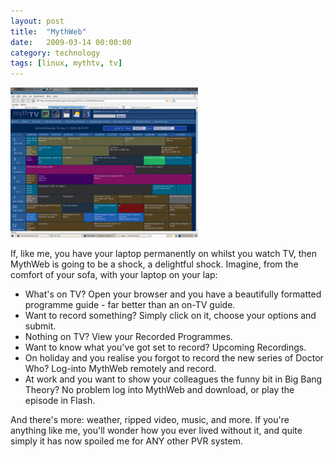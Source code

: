 ```yaml
---
layout: post
title:  "MythWeb"
date:   2009-03-14 00:00:00
category: technology
tags: [linux, mythtv, tv]
---
```


<img src="/assets/mythweb.png" class="image-right" alt="MythWeb">

If, like me, you have your laptop permanently on whilst you watch TV, then MythWeb is going to be a shock, a delightful shock.  Imagine, from the comfort of your sofa, with your laptop on your lap:

<!--more-->

   * What's on TV?  Open your browser and you have a beautifully formatted programme guide - far better than an on-TV guide.
   * Want to record something? Simply click on it, choose your options and submit.
   * Nothing on TV?  View your Recorded Programmes.
   * Want to know what you've got set to record?  Upcoming Recordings.
   * On holiday and you realise you forgot to record the new series of Doctor Who?  Log-into MythWeb remotely and record.
   * At work and you want to show your colleagues the funny bit in Big Bang Theory?  No problem log into MythWeb and download, or play the episode in Flash.

And there's more: weather, ripped video, music, and more.  If you're anything like me, you'll wonder how you ever lived without it, and quite simply it has now spoiled me for ANY other PVR system.


